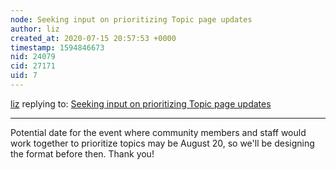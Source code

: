 ```yaml
---
node: Seeking input on prioritizing Topic page updates
author: liz
created_at: 2020-07-15 20:57:53 +0000
timestamp: 1594846673
nid: 24079
cid: 27171
uid: 7
---
```




[liz](../profile/liz) replying to: [Seeking input on prioritizing Topic page updates](../notes/bhamster/07-02-2020/seeking-input-on-prioritizing-topic-page-updates)

----
Potential date for the event where community members and staff would work together to prioritize topics may be August 20, so we'll be designing the format before then. Thank you!